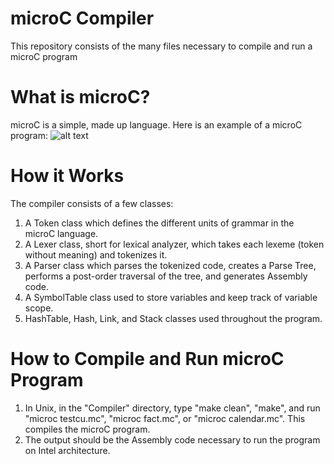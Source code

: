 # microC Compiler
This repository consists of the many files necessary to compile and run a microC program

# What is microC?
microC is a simple, made up language. Here is an example of a microC program:
![alt text](brian-philip-dwyer.github.com/microC-Compiler/img/sample.png)

# How it Works
The compiler consists of a few classes:
1. A Token class which defines the different units of grammar in the microC language.
2. A Lexer class, short for lexical analyzer, which takes each lexeme (token without meaning) and tokenizes it.
3. A Parser class which parses the tokenized code, creates a Parse Tree, performs a post-order traversal of the tree, and generates Assembly code. 
4. A SymbolTable class used to store variables and keep track of variable scope.
5. HashTable, Hash, Link, and Stack classes used throughout the program.

# How to Compile and Run microC Program
1. In Unix, in the "Compiler" directory, type "make clean", "make", and run "microc testcu.mc", "microc fact.mc", or "microc calendar.mc". This compiles the microC program.
2. The output should be the Assembly code necessary to run the program on Intel architecture.
